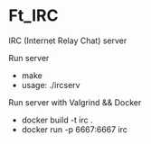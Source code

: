 # Ft_IRC

IRC (Internet Relay Chat) server 

Run server
- make
- usage: ./ircserv <port> <password>

Run server with Valgrind && Docker
- docker build -t irc .
- docker run -p 6667:6667 irc
